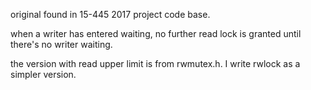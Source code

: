 original found in 15-445 2017 project code base.

when a writer has entered waiting,
no further read lock is granted until there's no writer waiting.

the version with read upper limit is from rwmutex.h.
I write rwlock as a simpler version.